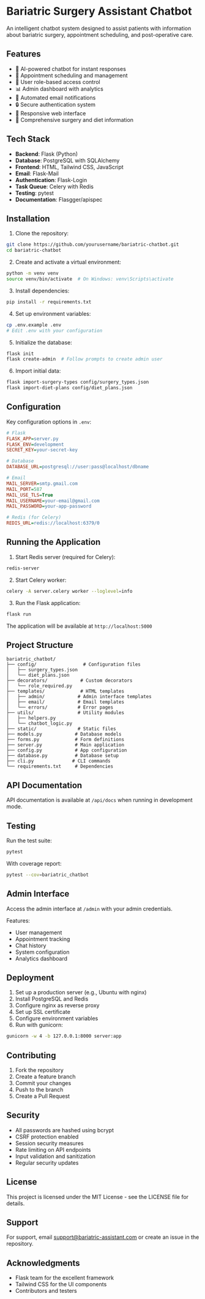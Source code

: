 # Bariatric Surgery Assistant Chatbot

An intelligent chatbot system designed to assist patients with information about bariatric surgery, appointment scheduling, and post-operative care.

## Features

- 🤖 AI-powered chatbot for instant responses
- 📅 Appointment scheduling and management
- 👥 User role-based access control
- 📊 Admin dashboard with analytics
- 📧 Automated email notifications
- 🔒 Secure authentication system
- 📱 Responsive web interface
- 📝 Comprehensive surgery and diet information

## Tech Stack

- **Backend**: Flask (Python)
- **Database**: PostgreSQL with SQLAlchemy
- **Frontend**: HTML, Tailwind CSS, JavaScript
- **Email**: Flask-Mail
- **Authentication**: Flask-Login
- **Task Queue**: Celery with Redis
- **Testing**: pytest
- **Documentation**: Flasgger/apispec

## Installation

1. Clone the repository:
```bash
git clone https://github.com/yourusername/bariatric-chatbot.git
cd bariatric-chatbot
```

2. Create and activate a virtual environment:
```bash
python -m venv venv
source venv/bin/activate  # On Windows: venv\Scripts\activate
```

3. Install dependencies:
```bash
pip install -r requirements.txt
```

4. Set up environment variables:
```bash
cp .env.example .env
# Edit .env with your configuration
```

5. Initialize the database:
```bash
flask init
flask create-admin  # Follow prompts to create admin user
```

6. Import initial data:
```bash
flask import-surgery-types config/surgery_types.json
flask import-diet-plans config/diet_plans.json
```

## Configuration

Key configuration options in `.env`:

```ini
# Flask
FLASK_APP=server.py
FLASK_ENV=development
SECRET_KEY=your-secret-key

# Database
DATABASE_URL=postgresql://user:pass@localhost/dbname

# Email
MAIL_SERVER=smtp.gmail.com
MAIL_PORT=587
MAIL_USE_TLS=True
MAIL_USERNAME=your-email@gmail.com
MAIL_PASSWORD=your-app-password

# Redis (for Celery)
REDIS_URL=redis://localhost:6379/0
```

## Running the Application

1. Start Redis server (required for Celery):
```bash
redis-server
```

2. Start Celery worker:
```bash
celery -A server.celery worker --loglevel=info
```

3. Run the Flask application:
```bash
flask run
```

The application will be available at `http://localhost:5000`

## Project Structure

```
bariatric_chatbot/
├── config/                 # Configuration files
│   ├── surgery_types.json
│   └── diet_plans.json
├── decorators/            # Custom decorators
│   └── role_required.py
├── templates/             # HTML templates
│   ├── admin/            # Admin interface templates
│   ├── email/            # Email templates
│   └── errors/           # Error pages
├── utils/                # Utility modules
│   ├── helpers.py
│   └── chatbot_logic.py
├── static/               # Static files
├── models.py            # Database models
├── forms.py             # Form definitions
├── server.py            # Main application
├── config.py            # App configuration
├── database.py          # Database setup
├── cli.py              # CLI commands
└── requirements.txt     # Dependencies
```

## API Documentation

API documentation is available at `/api/docs` when running in development mode.

## Testing

Run the test suite:
```bash
pytest
```

With coverage report:
```bash
pytest --cov=bariatric_chatbot
```

## Admin Interface

Access the admin interface at `/admin` with your admin credentials.

Features:
- User management
- Appointment tracking
- Chat history
- System configuration
- Analytics dashboard

## Deployment

1. Set up a production server (e.g., Ubuntu with nginx)
2. Install PostgreSQL and Redis
3. Configure nginx as reverse proxy
4. Set up SSL certificate
5. Configure environment variables
6. Run with gunicorn:
```bash
gunicorn -w 4 -b 127.0.0.1:8000 server:app
```

## Contributing

1. Fork the repository
2. Create a feature branch
3. Commit your changes
4. Push to the branch
5. Create a Pull Request

## Security

- All passwords are hashed using bcrypt
- CSRF protection enabled
- Session security measures
- Rate limiting on API endpoints
- Input validation and sanitization
- Regular security updates

## License

This project is licensed under the MIT License - see the LICENSE file for details.

## Support

For support, email support@bariatric-assistant.com or create an issue in the repository.

## Acknowledgments

- Flask team for the excellent framework
- Tailwind CSS for the UI components
- Contributors and testers
